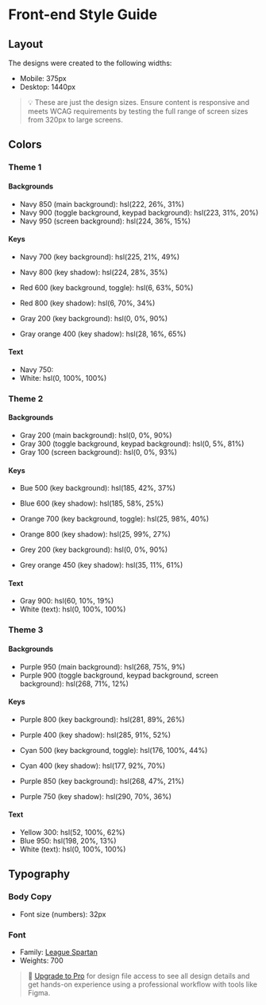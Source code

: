# Front-end Style Guide

## Layout

The designs were created to the following widths:

- Mobile: 375px
- Desktop: 1440px

> 💡 These are just the design sizes. Ensure content is responsive and meets WCAG requirements by testing the full range of screen sizes from 320px to large screens.

## Colors

### Theme 1

#### Backgrounds

- Navy 850 (main background): hsl(222, 26%, 31%)
- Navy 900 (toggle background, keypad background): hsl(223, 31%, 20%)
- Navy 950 (screen background): hsl(224, 36%, 15%)

#### Keys

- Navy 700 (key background): hsl(225, 21%, 49%)
- Navy 800 (key shadow): hsl(224, 28%, 35%)

- Red 600 (key background, toggle): hsl(6, 63%, 50%)
- Red 800 (key shadow): hsl(6, 70%, 34%)

- Gray 200 (key background): hsl(0, 0%, 90%)
- Gray orange 400 (key shadow): hsl(28, 16%, 65%)

#### Text

- Navy 750: 
- White: hsl(0, 100%, 100%)

### Theme 2

#### Backgrounds

- Gray 200 (main background): hsl(0, 0%, 90%)
- Gray 300 (toggle background, keypad background): hsl(0, 5%, 81%)
- Gray 100 (screen background): hsl(0, 0%, 93%)

#### Keys

- Bue 500 (key background): hsl(185, 42%, 37%)
- Blue 600 (key shadow): hsl(185, 58%, 25%)

- Orange 700 (key background, toggle): hsl(25, 98%, 40%)
- Orange 800 (key shadow): hsl(25, 99%, 27%)

- Grey 200 (key background): hsl(0, 0%, 90%)
- Grey orange 450 (key shadow): hsl(35, 11%, 61%)

#### Text

- Gray 900: hsl(60, 10%, 19%)
- White (text): hsl(0, 100%, 100%)

### Theme 3

#### Backgrounds

- Purple 950 (main background): hsl(268, 75%, 9%)
- Purple 900 (toggle background, keypad background, screen background): hsl(268, 71%, 12%)

#### Keys

- Purple 800 (key background): hsl(281, 89%, 26%)
- Purple 400 (key shadow): hsl(285, 91%, 52%)

- Cyan 500 (key background, toggle): hsl(176, 100%, 44%)
- Cyan 400 (key shadow): hsl(177, 92%, 70%)

- Purple 850 (key background): hsl(268, 47%, 21%)
- Purple 750 (key shadow): hsl(290, 70%, 36%)

#### Text

- Yellow 300: hsl(52, 100%, 62%)
- Blue 950: hsl(198, 20%, 13%)
- White (text): hsl(0, 100%, 100%)

## Typography

### Body Copy

- Font size (numbers): 32px

### Font

- Family: [League Spartan](https://fonts.google.com/specimen/League+Spartan)
- Weights: 700

> 💎 [Upgrade to Pro](https://www.frontendmentor.io/pro?ref=style-guide) for design file access to see all design details and get hands-on experience using a professional workflow with tools like Figma.
